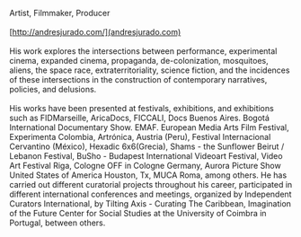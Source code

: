Artist, Filmmaker, Producer<br /><br />
[http://andresjurado.com/](andresjurado.com)<br /><br />
His work explores the intersections between performance, experimental cinema,
expanded cinema, propaganda, de-colonization, mosquitoes, aliens, the space race,
extraterritoriality, science fiction, and the incidences of these intersections in the
construction of contemporary narratives, policies, and delusions.<br /><br />
His works have been presented at festivals, exhibitions, and exhibitions such as
FIDMarseille, AricaDocs, FICCALI, Docs Buenos Aires. Bogotá International
Documentary Show. EMAF. European Media Arts Film Festival, Experimenta Colombia,
Artrónica, Austria (Peru), Festival Internacional Cervantino (México), Hexadic 6x6(Grecia), Shams - the Sunflower Beirut / Lebanon Festival, BuSho - Budapest
International Videoart Festival, Video Art Festival Riga, Cologne OFF in Cologne
Germany, Aurora Picture Show United States of America Houston, Tx, MUCA Roma,
among others. He has carried out different curatorial projects throughout his career,
participated in different international conferences and meetings, organized by
Independent Curators International, by Tilting Axis - Curating The Caribbean,
Imagination of the Future Center for Social Studies at the University of Coimbra in
Portugal, between others.
